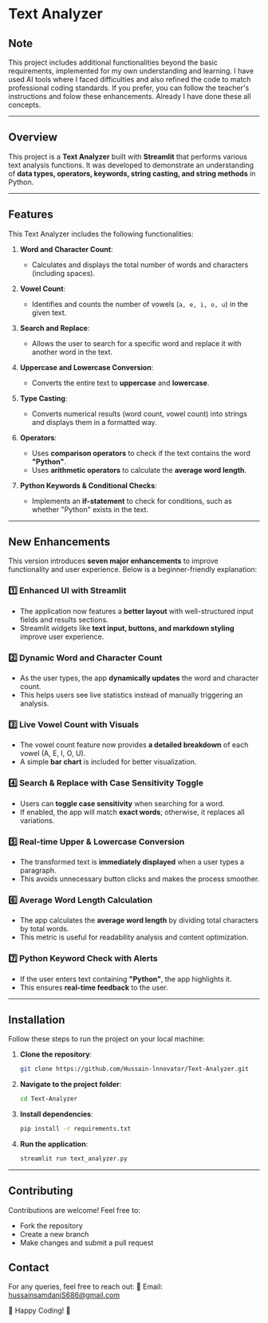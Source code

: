 # Text Analyzer

## Note
This project includes additional functionalities beyond the basic requirements, implemented for my own understanding and learning. I have used AI tools where I faced difficulties and also refined the code to match professional coding standards. If you prefer, you can follow the teacher's instructions and folow these enhancements. Already I have done these all concepts. 

---

## Overview
This project is a **Text Analyzer** built with **Streamlit** that performs various text analysis functions. It was developed to demonstrate an understanding of **data types, operators, keywords, string casting, and string methods** in Python. 

---

## Features
This Text Analyzer includes the following functionalities:

1. **Word and Character Count**: 
   - Calculates and displays the total number of words and characters (including spaces).

2. **Vowel Count**: 
   - Identifies and counts the number of vowels (`a, e, i, o, u`) in the given text.

3. **Search and Replace**:
   - Allows the user to search for a specific word and replace it with another word in the text.

4. **Uppercase and Lowercase Conversion**:
   - Converts the entire text to **uppercase** and **lowercase**.

5. **Type Casting**:
   - Converts numerical results (word count, vowel count) into strings and displays them in a formatted way.

6. **Operators**:
   - Uses **comparison operators** to check if the text contains the word **"Python"**.
   - Uses **arithmetic operators** to calculate the **average word length**.

7. **Python Keywords & Conditional Checks**:
   - Implements an **if-statement** to check for conditions, such as whether "Python" exists in the text.

---

## **New Enhancements**
This version introduces **seven major enhancements** to improve functionality and user experience. Below is a beginner-friendly explanation:

### 1️⃣ **Enhanced UI with Streamlit**
   - The application now features a **better layout** with well-structured input fields and results sections.
   - Streamlit widgets like **text input, buttons, and markdown styling** improve user experience.

### 2️⃣ **Dynamic Word and Character Count**
   - As the user types, the app **dynamically updates** the word and character count.
   - This helps users see live statistics instead of manually triggering an analysis.

### 3️⃣ **Live Vowel Count with Visuals**
   - The vowel count feature now provides **a detailed breakdown** of each vowel (A, E, I, O, U).
   - A simple **bar chart** is included for better visualization.

### 4️⃣ **Search & Replace with Case Sensitivity Toggle**
   - Users can **toggle case sensitivity** when searching for a word.
   - If enabled, the app will match **exact words**; otherwise, it replaces all variations.

### 5️⃣ **Real-time Upper & Lowercase Conversion**
   - The transformed text is **immediately displayed** when a user types a paragraph.
   - This avoids unnecessary button clicks and makes the process smoother.

### 6️⃣ **Average Word Length Calculation**
   - The app calculates the **average word length** by dividing total characters by total words.
   - This metric is useful for readability analysis and content optimization.

### 7️⃣ **Python Keyword Check with Alerts**
   - If the user enters text containing **"Python"**, the app highlights it.
   - This ensures **real-time feedback** to the user.

---

## Installation

Follow these steps to run the project on your local machine:

1. **Clone the repository**:
   ```bash
   git clone https://github.com/Hussain-lnnovator/Text-Analyzer.git
   ```
2. **Navigate to the project folder**:
   ```bash
   cd Text-Analyzer
   ```
3. **Install dependencies**:
   ```bash
   pip install -r requirements.txt
   ```
4. **Run the application**:
   ```bash
   streamlit run text_analyzer.py
   ```

---

## Contributing
Contributions are welcome! Feel free to:
- Fork the repository
- Create a new branch
- Make changes and submit a pull request

## Contact
For any queries, feel free to reach out:
📧 Email: [hussainsamdaniS686@gmail.com](mailto:hussainsamdaniS686@gmail.com)

🚀 Happy Coding! 🎯
